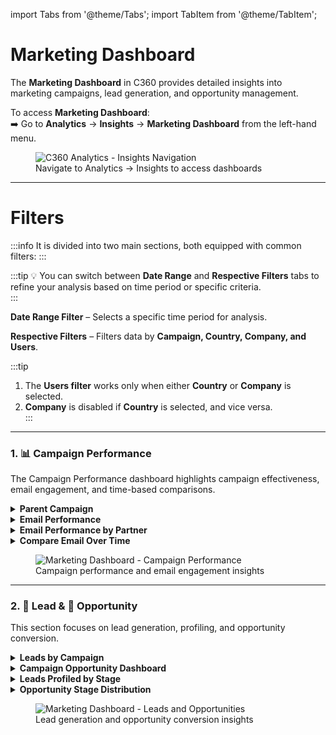 import Tabs from '@theme/Tabs';
import TabItem from '@theme/TabItem';

# Marketing Dashboard

The **Marketing Dashboard** in C360 provides detailed insights into marketing campaigns, lead generation, and opportunity management. 

To access **Marketing Dashboard**:  
➡️ Go to **Analytics** → **Insights** → **Marketing Dashboard** from the left-hand menu.

<figure>
  <img src="/media/image1d.png" alt="C360 Analytics - Insights Navigation" />
  <figcaption>Navigate to Analytics → Insights to access dashboards</figcaption>
</figure>

---


# Filters 

:::info
It is divided into two main sections, both equipped with common filters:
:::

:::tip
💡 You can switch between **Date Range** and **Respective Filters** tabs to refine your analysis based on time period or specific criteria.  
:::

<Tabs>
  <TabItem value="date-range" label="Date Range Filter" default>

**Date Range Filter** – Selects a specific time period for analysis.

  </TabItem>

  <TabItem value="respective-filters" label="Respective Filters">

**Respective Filters** – Filters data by **Campaign, Country, Company, and Users**.

:::tip

1. The **Users filter** works only when either **Country** or **Company** is selected.
2. **Company** is disabled if **Country** is selected, and vice versa.  
    :::
   </TabItem>
   </Tabs>

---
### 1. 📊 Campaign Performance

The Campaign Performance dashboard highlights campaign effectiveness, email engagement, and time-based comparisons.

<details>
  <summary><strong>Parent Campaign</strong></summary>
  <p>Provides an overview of all executed campaigns and their relationships.</p>
</details>

<details>
  <summary><strong>Email Performance</strong></summary>
  <p>Tracks open rates, click rates, and conversion rates of email campaigns.</p>
</details>

<details>
  <summary><strong>Email Performance by Partner</strong></summary>
  <p>Segments email performance based on different marketing partners.</p>
</details>

<details>
  <summary><strong>Compare Email Over Time</strong></summary>
  <p>Displays engagement trends across time for better pattern analysis.</p>
</details>


<figure>
  <img src="/media/image20.png" alt="Marketing Dashboard - Campaign Performance" />
  <figcaption>Campaign performance and email engagement insights</figcaption>
</figure>

---

### 2. 🧲 Lead & 🎯 Opportunity

This section focuses on lead generation, profiling, and opportunity conversion.

<details>
  <summary><strong>Leads by Campaign</strong></summary>
  <p>Tracks the number of leads generated per campaign.</p>
</details>

<details>
  <summary><strong>Campaign Opportunity Dashboard</strong></summary>
  <p>Provides an overview of opportunities derived from campaigns.</p>
</details>

<details>
  <summary><strong>Leads Profiled by Stage</strong></summary>
  <p>Shows the distribution of leads across sales funnel stages.</p>
</details>

<details>
  <summary><strong>Opportunity Stage Distribution</strong></summary>
  <p>Analyses opportunities across different pipeline stages.</p>
</details>


<figure>
  <img src="/media/image21.png" alt="Marketing Dashboard - Leads and Opportunities" />
  <figcaption>Lead generation and opportunity conversion insights</figcaption>
</figure>
